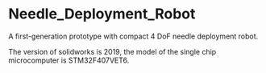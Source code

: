 # Needle_Deployment_Robot
A first-generation prototype with compact 4 DoF needle deployment robot.

The version of solidworks is 2019, the model of the single chip microcomputer is STM32F407VET6. 
